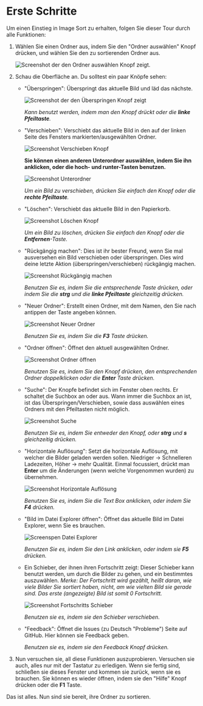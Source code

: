 # Erste Schritte
Um einen Einstieg in Image Sort zu erhalten, folgen Sie dieser Tour durch alle Funktionen:

1. Wählen Sie einen Ordner aus, indem Sie den "Ordner auswählen" Knopf drücken,
und wählen Sie den zu sortierenden Ordner aus.

    ![Screenshot der den Ordner auswählen Knopf zeigt.](https://github.com/Lolle2000la/Image-Sort/blob/master/Image%20sort%20screenshots/Select_Folder.png?raw=true)

2. Schau die Oberfläche an. Du solltest ein paar Knöpfe sehen: 
    * "Überspringen": Überspringt das aktuelle Bild und läd das nächste.
    
       ![Screenshot der den Überspringen Knopf zeigt](https://github.com/Lolle2000la/Image-Sort/blob/master/Image%20sort%20screenshots/Skip.png?raw=true)
    
        _Kann benutzt werden, indem man den Knopf drückt oder
        die **linke Pfeiltaste**._
    * "Verschieben": Verschiebt das aktuelle Bild in den auf der linken Seite des
    Fensters markierten/ausgewählten Ordner. 
    
       ![Screenshot Verschieben Knopf](https://github.com/Lolle2000la/Image-Sort/blob/master/Image%20sort%20screenshots/Move.png?raw=true)

        __Sie können einen anderen Unterordner auswählen, indem Sie ihn anklicken,
        oder die hoch- und runter-Tasten benutzen.__
        
        ![Screenshot Unterordner](https://github.com/Lolle2000la/Image-Sort/blob/master/Image%20sort%20screenshots/Subfolders.png?raw=true)
    
       _Um ein Bild zu verschieben, drücken Sie einfach den Knopf oder die **rechte Pfeiltaste**._
    * "Löschen": Verschiebt das aktuelle Bild in den Papierkorb.
    
        ![Screenshot Löschen Knopf](https://github.com/Lolle2000la/Image-Sort/raw/master/Image%20sort%20screenshots/Delete_new.png)
    
       _Um ein Bild zu löschen, drücken Sie einfach den Knopf oder die **Entfernen**-Taste._
    * "Rückgängig machen": Dies ist ihr bester Freund, wenn Sie mal ausversehen ein Bild verschieben oder überspringen. Dies wird deine letzte Aktion (überspringen/verschieben) rückgängig machen.
    
       ![Screenshot Rückgängig machen](https://github.com/Lolle2000la/Image-Sort/blob/master/Image%20sort%20screenshots/Go_back.png?raw=true)

        _Benutzen Sie es, indem Sie die entsprechende Taste drücken, oder indem Sie die **strg** und die **linke Pfeiltaste** gleichzeitig drücken._
    * "Neuer Ordner": Erstellt einen Ordner, mit dem Namen, den Sie nach antippen der Taste angeben können.
    
       ![Screenshot Neuer Ordner](https://github.com/Lolle2000la/Image-Sort/blob/master/Image%20sort%20screenshots/New_Folder.png?raw=true)
        
        _Benutzen Sie es, indem Sie die **F3** Taste drücken._
    * "Ordner öffnen": Öffnet den aktuell ausgewählten Ordner.
    
       ![Screenshot Ordner öffnen](https://github.com/Lolle2000la/Image-Sort/blob/master/Image%20sort%20screenshots/Enter_Folder.png?raw=true)
        
        _Benutzen Sie es, indem Sie den Knopf drücken, den entsprechenden Ordner doppelklicken oder die **Enter** Taste drücken._
    * "Suche": Der Knopfe befindet sich im Fenster oben rechts. Er schaltet die Suchbox an oder aus. Wann immer die Suchbox an ist, ist das Überspringen/Verschieben, sowie dass auswählen eines Ordners mit den Pfeiltasten nicht möglich.
        
        ![Screenshot Suche](https://github.com/Lolle2000la/Image-Sort/blob/master/Image%20sort%20screenshots/Search.png?raw=true)

        _Benutzen Sie es, indem Sie entweder den Knopf, oder **strg** und **s** gleichzeitig drücken._
    * "Horizontale Auflösung": Setzt die horizontale Auflösung, mit welcher die Bilder geladen werden sollen. Niedriger -> Schnelleren Ladezeiten, Höher -> mehr Qualität. Einmal focussiert, drückt man **Enter** um die Änderungen (wenn welche Vorgenommen wurden) zu übernehmen.
        
        ![Screenshot Horizontale Auflösung](https://github.com/Lolle2000la/Image-Sort/blob/master/Image%20sort%20screenshots/Horizontal_Resolution.png?raw=true)

        _Benutzen Sie es, indem Sie die Text Box anklicken, oder indem Sie **F4** drücken._
    * "Bild im Datei Explorer öffnen": Öffnet das aktuelle Bild im Datei Explorer, wenn Sie es brauchen.
    
        ![Screenspen Datei Explorer](https://github.com/Lolle2000la/Image-Sort/blob/master/Image%20sort%20screenshots/OpenInExplorer.png?raw=true)
        
        _Benutzen Sie es, indem Sie den Link anklicken, oder indem sie **F5** drücken._
    * Ein Schieber, der ihnen ihren Fortschritt zeigt: Dieser Schieber kann benutzt werden, um durch die Bilder zu gehen, und ein bestimmtes auszuwählen.
        _Merke: Der Fortschritt wird gezählt, heißt daran, wie viele Bilder Sie sortiert haben, nicht, am wie vielten Bild sie gerade sind. Das erste (angezeigte) Bild ist somit 0 Fortschritt._
        
        ![Screenshot Fortschritts Schieber](https://github.com/Lolle2000la/Image-Sort/blob/master/Image%20sort%20screenshots/Progress_Slider.png?raw=true)
    
        _Benutzen sie es, indem sie den Schieber verschieben._
        
    * "Feedback": Öffnet die Issues (zu Deutsch "Probleme") Seite auf GitHub. Hier können sie Feedback geben.
    
        _Benutzen sie es, indem sie den Feedback Knopf drücken._
3. Nun versuchen sie, all diese Funktionen auszuprobieren. Versuchen sie auch, alles nur mit der Tastatur zu erledigen. Wenn sie fertig sind, schließen sie dieses Fenster und kommen sie zurück, wenn sie es brauchen. Sie können es wieder öffnen, indem sie den "Hilfe" Knopf drücken oder die **F1** Taste.

Das ist alles. Nun sind sie bereit, ihre Ordner zu sortieren.
